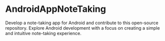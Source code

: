 # AndroidAppNoteTaking
Develop a note-taking app for Android and contribute to this open-source repository. Explore Android development with a focus on creating a simple and intuitive note-taking experience.
